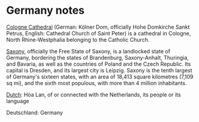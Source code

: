 # Germany notes

[Cologne Cathedral](https://en.wikipedia.org/wiki/Cologne_Cathedral) (German: Kölner Dom, officially Hohe Domkirche Sankt Petrus, English: Cathedral Church of Saint Peter) is a cathedral in Cologne, North Rhine-Westphalia belonging to the Catholic Church.

[Saxony](https://en.wikipedia.org/wiki/Saxony), officially the Free State of Saxony, is a landlocked state of Germany, bordering the states of Brandenburg, Saxony-Anhalt, Thuringia, and Bavaria, as well as the countries of Poland and the Czech Republic. Its capital is Dresden, and its largest city is Leipzig. Saxony is the tenth largest of Germany's sixteen states, with an area of 18,413 square kilometres (7,109 sq mi), and the sixth most populous, with more than 4 million inhabitants.

[Dutch](https://www.oxfordlearnersdictionaries.com/definition/english/dutch?q=dutch): Hòa Lan, of or connected with the Netherlands, its people or its language

Deutschland: Germany